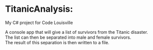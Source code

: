 # TitanicAnalysis:
My C# project for Code Louisville

A console app that will give a list of survivors from the Titanic disaster.  
The list can then be separated into male and female survivors.  
The result of this separation is then written to a file.  
